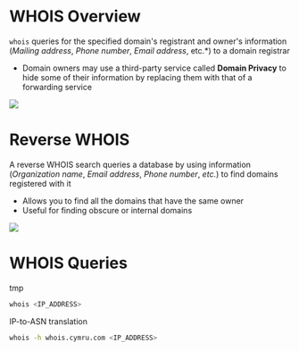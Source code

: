 # WHOIS Overview

`whois` queries for the specified domain's registrant and owner's information (*Mailing address*, *Phone number*, *Email address*, etc.*) to a domain registrar

* Domain owners may use a third-party service called **Domain Privacy** to hide some of their information by replacing them with that of a forwarding service

![](https://github.com/JonmarCorpuz/SecondBrain/blob/main/Assets/Whitespace.png)

# Reverse WHOIS

A reverse WHOIS search queries a database by using information (*Organization name*, *Email address*, *Phone number*, *etc.*) to find domains registered with it

* Allows you to find all the domains that have the same owner
* Useful for finding obscure or internal domains 

![](https://github.com/JonmarCorpuz/SecondBrain/blob/main/Assets/Whitespace.png)

# WHOIS Queries

tmp
```Bash
whois <IP_ADDRESS>
```

IP-to-ASN translation
```Bash
whois -h whois.cymru.com <IP_ADDRESS>
```
